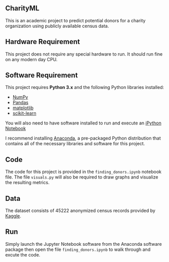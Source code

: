 ## CharityML
This is an academic project to predict potential donors for a charity organization using publicly available census data.

## Hardware Requirement
This project does not require any special hardware to run. It should run fine on any modern day CPU.

## Software Requirement
This project requires **Python 3.x** and the following Python libraries installed:

- [NumPy](http://www.numpy.org/)
- [Pandas](http://pandas.pydata.org)
- [matplotlib](http://matplotlib.org/)
- [scikit-learn](http://scikit-learn.org/stable/)

You will also need to have software installed to run and execute an [iPython Notebook](http://ipython.org/notebook.html)

I recommend installing [Anaconda](https://www.continuum.io/downloads), a pre-packaged Python distribution that contains all of the necessary libraries and software for this project.

## Code
The code for this project is provided in the `finding_donors.ipynb` notebook file. The file `visuals.py` will also be required to draw graphs and visualize the resulting metrics.

## Data
The dataset consists of 45222 anonymized census records provided by [Kaggle](https://www.kaggle.com/c/udacity-mlcharity-competition/data?select=census.csv). 

## Run
Simply launch the Jupyter Notebook software from the Anaconda software package then open the file `finding_donors.ipynb` to walk through and excute the code.
